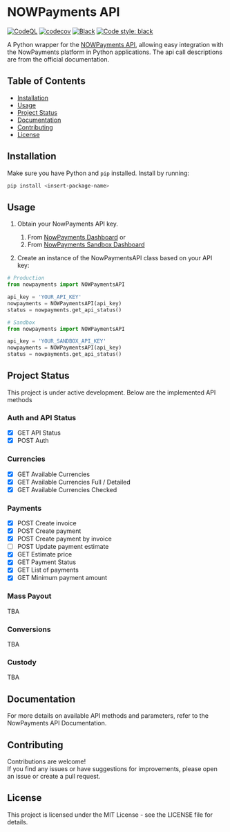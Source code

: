 # NOWPayments API

[![CodeQL](https://github.com/Ventura94/NOWPayments-Python-API/actions/workflows/codeql-analysis.yml/badge.svg)](https://github.com/Ventura94/NOWPayments-Python-API/actions/workflows/codeql-analysis.yml)
[![codecov](https://codecov.io/gh/Ventura94/NOWPayments-Python-API/branch/main/graph/badge.svg?token=Z7NIDJI2LD)](https://codecov.io/gh/Ventura94/NOWPayments-Python-API)
[![Black](https://github.com/Ventura94/NOWPayments-Python-API/actions/workflows/black.yml/badge.svg)](https://github.com/Ventura94/NOWPayments-Python-API/actions/workflows/black.yml)
[![Code style: black](https://img.shields.io/badge/code%20style-black-000000.svg)](https://github.com/psf/black)
 
A Python wrapper for the [NOWPayments API](https://documenter.getpostman.com/view/7907941/2s93JusNJt), allowing easy integration with the NowPayments platform in Python applications.
The api call descriptions are from the official documentation.

## Table of Contents

- [Installation](#installation)
- [Usage](#usage)
- [Project Status](#project-status)
- [Documentation](#documentation)
- [Contributing](#contributing)
- [License](#license)


## Installation
Make sure you have Python and `pip` installed. Install by running:
```bash
pip install <insert-package-name>
```

## Usage
1. Obtain your NowPayments API key.
   1. From [NowPayments Dashboard](https://account.nowpayments.io/dashboard) or
   2. From [NowPayments Sandbox Dashboard](https://account-sandbox.nowpayments.io/dashboard)

2. Create an instance of the NowPaymentsAPI class based on your API key:

```python
# Production
from nowpayments import NOWPaymentsAPI

api_key = 'YOUR_API_KEY'
nowpayments = NOWPaymentsAPI(api_key)
status = nowpayments.get_api_status()
```

```python
# Sandbox
from nowpayments import NOWPaymentsAPI

api_key = 'YOUR_SANDBOX_API_KEY'
nowpayments = NOWPaymentsAPI(api_key)
status = nowpayments.get_api_status()
```

## Project Status
This project is under active development. Below are the implemented API methods

### Auth and API Status
- [x] GET API Status
- [x] POST Auth

### Currencies
- [x] GET Available Currencies
- [x] GET Available Currencies Full / Detailed 
- [x] GET Available Currencies Checked

### Payments
- [x] POST Create invoice
- [x] POST Create payment
- [x] POST Create payment by invoice
- [ ] POST Update payment estimate
- [x] GET Estimate price
- [x] GET Payment Status
- [x] GET List of payments
- [x] GET Minimum payment amount

### Mass Payout
TBA

### Conversions
TBA

### Custody
TBA

## Documentation
For more details on available API methods and parameters, refer to the NowPayments API Documentation.

## Contributing
Contributions are welcome! <br> If you find any issues or have suggestions for improvements, please open an issue or create a pull request.

## License
This project is licensed under the MIT License - see the LICENSE file for details.


